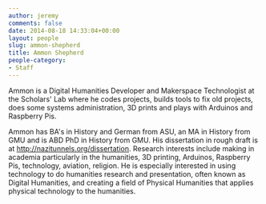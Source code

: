 ```yaml
---
author: jeremy
comments: false
date: 2014-08-18 14:33:04+00:00
layout: people
slug: ammon-shepherd
title: Ammon Shepherd
people-category:
- Staff
---
```


Ammon is a Digital Humanities Developer and Makerspace Technologist at the Scholars' Lab where he codes projects, builds tools to fix old projects, does some systems administration, 3D prints and plays with Arduinos and Raspberry Pis.

Ammon has BA's in History and German from ASU, an MA in History from GMU and is ABD PhD in History from GMU. His dissertation in rough draft is at http://nazitunnels.org/dissertation. Research interests include making in academia particularly in the humanities, 3D printing, Arduinos, Raspberry Pis, technology, aviation, religion. He is especially interested in using technology to do humanities research and presentation, often known as Digital Humanities, and creating a field of Physical Humanities that applies physical technology to the humanities.
